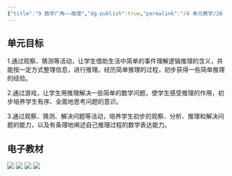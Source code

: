 ```yaml
---
{"title":"9 数学广角——推理","dg-publish":true,"permalink":"/4 单元教学/2B 二下/9 数学广角 —— 推理/","dgPassFrontmatter":true,"noteIcon":""}
---
```



## 单元目标

1.通过观察、猜测等活动，让学生借助生活中简单的事件理解逻辑推理的含义，并能按一定方式整理信息，进行推理。经历简单推理的过程，初步获得一些简单推理的经验。

2.通过游戏，让学生用推理解决一些简单的数学问题，使学生感受推理的作用，初步培养学生有序、全面地思考问题的意识。

3.通过观察、猜测、解决问题等活动，培养学生初步的观察、分析、推理和解决问题的能力，以及有条理地阐述自己推理过程的数学表达能力。

## 电子教材


<p class="grid-4">
	<img loading="lazy" decoding="async" src="https://book.pep.com.cn/1221001202131/files/mobile/112.jpg">
	<img loading="lazy" decoding="async" src="https://book.pep.com.cn/1221001202131/files/mobile/113.jpg">
	<img loading="lazy" decoding="async" src="https://book.pep.com.cn/1221001202131/files/mobile/114.jpg">
	<img loading="lazy" decoding="async" src="https://book.pep.com.cn/1221001202131/files/mobile/115.jpg">
</p>

